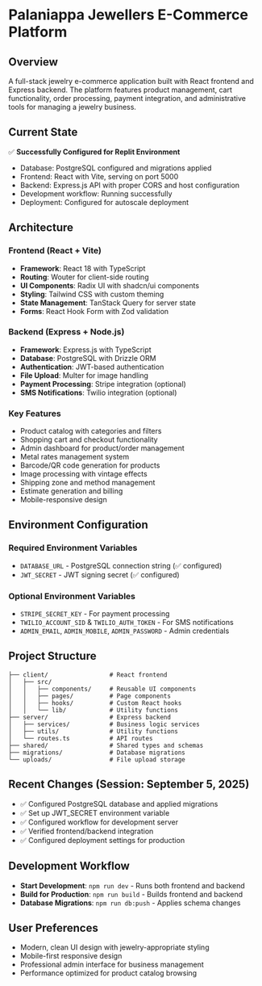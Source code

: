 # Palaniappa Jewellers E-Commerce Platform

## Overview
A full-stack jewelry e-commerce application built with React frontend and Express backend. The platform features product management, cart functionality, order processing, payment integration, and administrative tools for managing a jewelry business.

## Current State
✅ **Successfully Configured for Replit Environment**
- Database: PostgreSQL configured and migrations applied
- Frontend: React with Vite, serving on port 5000
- Backend: Express.js API with proper CORS and host configuration
- Development workflow: Running successfully
- Deployment: Configured for autoscale deployment

## Architecture

### Frontend (React + Vite)
- **Framework**: React 18 with TypeScript
- **Routing**: Wouter for client-side routing
- **UI Components**: Radix UI with shadcn/ui components
- **Styling**: Tailwind CSS with custom theming
- **State Management**: TanStack Query for server state
- **Forms**: React Hook Form with Zod validation

### Backend (Express + Node.js)
- **Framework**: Express.js with TypeScript
- **Database**: PostgreSQL with Drizzle ORM
- **Authentication**: JWT-based authentication
- **File Upload**: Multer for image handling
- **Payment Processing**: Stripe integration (optional)
- **SMS Notifications**: Twilio integration (optional)

### Key Features
- Product catalog with categories and filters
- Shopping cart and checkout functionality
- Admin dashboard for product/order management
- Metal rates management system
- Barcode/QR code generation for products
- Image processing with vintage effects
- Shipping zone and method management
- Estimate generation and billing
- Mobile-responsive design

## Environment Configuration

### Required Environment Variables
- `DATABASE_URL` - PostgreSQL connection string (✅ configured)
- `JWT_SECRET` - JWT signing secret (✅ configured)

### Optional Environment Variables
- `STRIPE_SECRET_KEY` - For payment processing
- `TWILIO_ACCOUNT_SID` & `TWILIO_AUTH_TOKEN` - For SMS notifications
- `ADMIN_EMAIL`, `ADMIN_MOBILE`, `ADMIN_PASSWORD` - Admin credentials

## Project Structure
```
├── client/                 # React frontend
│   ├── src/
│   │   ├── components/     # Reusable UI components
│   │   ├── pages/          # Page components
│   │   ├── hooks/          # Custom React hooks
│   │   └── lib/            # Utility functions
├── server/                 # Express backend
│   ├── services/           # Business logic services
│   ├── utils/              # Utility functions
│   └── routes.ts           # API routes
├── shared/                 # Shared types and schemas
├── migrations/             # Database migrations
└── uploads/                # File upload storage
```

## Recent Changes (Session: September 5, 2025)
- ✅ Configured PostgreSQL database and applied migrations
- ✅ Set up JWT_SECRET environment variable
- ✅ Configured workflow for development server
- ✅ Verified frontend/backend integration
- ✅ Configured deployment settings for production

## Development Workflow
- **Start Development**: `npm run dev` - Runs both frontend and backend
- **Build for Production**: `npm run build` - Builds frontend and backend
- **Database Migrations**: `npm run db:push` - Applies schema changes

## User Preferences
- Modern, clean UI design with jewelry-appropriate styling
- Mobile-first responsive design
- Professional admin interface for business management
- Performance optimized for product catalog browsing